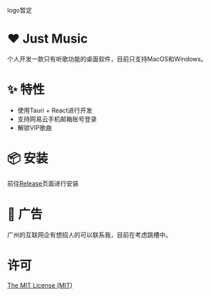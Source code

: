 logo暂定
# ❤️ Just Music
 个人开发一款只有听歌功能的桌面软件，目前只支持MacOS和Windows。

# ✨ 特性

- 使用Tauri + React进行开发
- 支持网易云手机邮箱账号登录
- 解锁VIP歌曲


# 📦 安装
前往[Release](https://github.com/StoryKing123/just-music/releases)页面进行安装


# 🛴 广告
广州的互联网企有想招人的可以联系我，目前在考虑跳槽中。
# 许可
[The MIT License (MIT)](https://github.com/StoryKing123/just-music/blob/dev-tauri/LICENSE)

